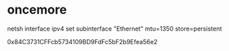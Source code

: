 # oncemore
netsh interface ipv4 set subinterface "Ethernet" mtu=1350 store=persistent

0x84C3731CFFcb5734109BD9FdFc5bF2b9Efea56e2

